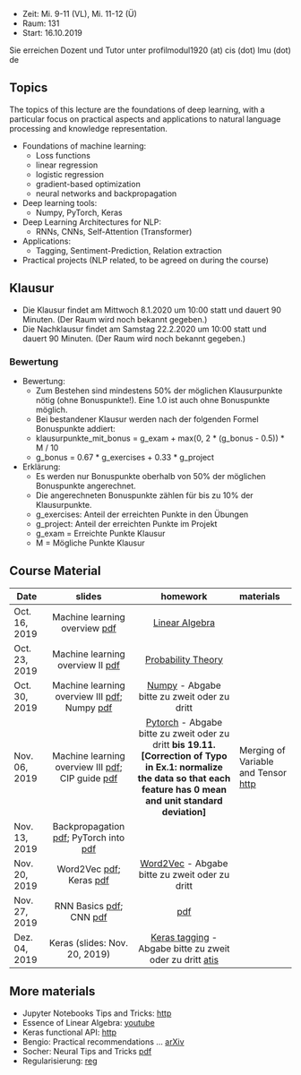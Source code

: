 - Zeit: Mi. 9-11 (VL), Mi. 11-12 (Ü)
- Raum: 131
- Start: 16.10.2019

Sie erreichen Dozent und Tutor unter profilmodul1920 (at) cis (dot) lmu (dot) de

## Topics

The topics of this lecture are the foundations of deep learning, with a particular focus on practical aspects and applications to natural language processing and knowledge representation.

- Foundations of machine learning:
  - Loss functions
  - linear regression
  - logistic regression
  - gradient-based optimization
  - neural networks and backpropagation
- Deep learning tools:
  - Numpy, PyTorch, Keras
- Deep Learning Architectures for NLP:
  - RNNs, CNNs, Self-Attention (Transformer)
- Applications:
  - Tagging, Sentiment-Prediction, Relation extraction
- Practical projects (NLP related, to be agreed on during the course)

## Klausur
 - Die Klausur findet am Mittwoch 8.1.2020 um 10:00 statt und dauert 90 Minuten. (Der Raum wird noch bekannt gegeben.)
 - Die Nachklausur findet am Samstag 22.2.2020 um 10:00 statt und dauert 90 Minuten. (Der Raum wird noch bekannt gegeben.)
 
### Bewertung
 - Bewertung:
   - Zum Bestehen sind mindestens 50% der möglichen Klausurpunkte nötig (ohne Bonuspunkte!). Eine 1.0 ist auch ohne Bonuspunkte möglich. 
   - Bei bestandener Klausur werden nach der folgenden Formel Bonuspunkte addiert:
   - klausurpunkte_mit_bonus = g_exam + max(0, 2 * (g_bonus - 0.5)) * M / 10
   - g_bonus = 0.67 * g_exercises + 0.33 * g_project
 - Erklärung:
   - Es werden nur Bonuspunkte oberhalb von 50% der möglichen Bonuspunkte angerechnet.
   - Die angerechneten Bonuspunkte zählen für bis zu 10% der Klausurpunkte.
   - g_exercises: Anteil der erreichten Punkte in den Übungen
   - g_project: Anteil der erreichten Punkte im Projekt
   - g_exam = Erreichte Punkte Klausur
   - M = Mögliche Punkte Klausur

## Course Material

| Date | slides | homework | materials |
|-----------------------------|:--------------------------------:|:------:|:-------------------------------------------------------------------|
| Oct. 16, 2019 | Machine learning overview [pdf](ml_basics_I.pdf)| [Linear Algebra](ex01_linalg.pdf) | |
| Oct. 23, 2019 | Machine learning overview II [pdf](ml_basics_II_short.pdf) | [Probability Theory](ex02_probability.pdf) |
| Oct. 30, 2019 | Machine learning overview III [pdf](ml_basics_III.pdf); Numpy [pdf](numpy_intro.pdf) | [Numpy](numpy.ipynb) - Abgabe bitte zu zweit oder zu dritt |  |
| Nov. 06, 2019 | Machine learning overview III [pdf](ml_basics_III_short.pdf); CIP guide [pdf](guide_cip.pdf) | [Pytorch](pytorch_intro.ipynb) - Abgabe bitte zu zweit oder zu dritt **bis 19.11. [Correction of Typo in Ex.1: normalize the data so that each feature has 0 mean and unit standard deviation]** | Merging of Variable and Tensor [http](https://pytorch.org/blog/pytorch-0_4_0-migration-guide/) |
| Nov. 13, 2019 | Backpropagation [pdf](ml_basics_backpropagation.pdf); PyTorch into [pdf](pytorch_intro.pdf) |  |
| Nov. 20, 2019 | Word2Vec [pdf](05_word2vec.pdf); Keras [pdf](07_keras.pdf) | [Word2Vec](pytorch_wordEmbeddings.ipynb) - Abgabe bitte zu zweit oder zu dritt |
| Nov. 27, 2019 | RNN Basics [pdf](rnn_handout.pdf); CNN [pdf](cnn_handout.pdf) | [pdf](exercises_ex06_lstm_ex06_lstm.pdf) |
| Dez. 04, 2019 | Keras (slides: Nov. 20, 2019) | [Keras tagging](argument_tagging.ipynb) - Abgabe bitte zu zweit oder zu dritt [atis](atis.json) |

## More materials
- Jupyter Notebooks Tips and Tricks: [http](https://www.dataquest.io/blog/jupyter-notebook-tips-tricks-shortcuts/)
- Essence of Linear Algebra: [youtube](https://www.youtube.com/playlist?list=PLZHQObOWTQDPD3MizzM2xVFitgF8hE_ab)
- Keras functional API: [http](https://keras.io/getting-started/functional-api-guide/)
- Bengio: Practical recommendations ... [arXiv](https://arxiv.org/abs/1206.5533)
- Socher: Neural Tips and Tricks [pdf](http://cs224d.stanford.edu/lectures/CS224d-Lecture6.pdf)
- Regularisierung: [reg](reg.md)
